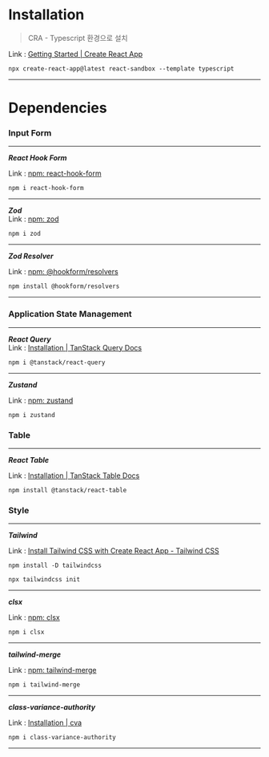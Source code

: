 # Installation

> CRA - Typescript 환경으로 설치

Link : [Getting Started | Create React App](https://create-react-app.dev/docs/getting-started/)

```
npx create-react-app@latest react-sandbox --template typescript
```

---

# Dependencies

### Input Form

---

**_React Hook Form_**

Link : [npm: react-hook-form](https://www.npmjs.com/package/react-hook-form)

```
npm i react-hook-form
```

---

**_Zod_**  
Link : [npm: zod](https://www.npmjs.com/package/zod)

```
npm i zod
```

---

**_Zod Resolver_**

Link : [npm: @hookform/resolvers](https://www.npmjs.com/package/@hookform/resolvers)

```
npm install @hookform/resolvers
```

---

### Application State Management

---

**_React Query_**  
Link : [Installation | TanStack Query Docs](https://tanstack.com/query/latest/docs/react/installation)

```
npm i @tanstack/react-query
```

---

**_Zustand_**

Link : [npm: zustand](https://www.npmjs.com/package/zustand)

```
npm i zustand
```

### Table

---

**_React Table_**

Link : [Installation | TanStack Table Docs](https://tanstack.com/table/v8/docs/guide/installation)

```
npm install @tanstack/react-table
```

### Style

---

**_Tailwind_**

Link : [Install Tailwind CSS with Create React App - Tailwind CSS](https://tailwindcss.com/docs/guides/create-react-app)

```
npm install -D tailwindcss

npx tailwindcss init
```

---

**_clsx_**

Link : [npm: clsx](https://www.npmjs.com/package/clsx)

```
npm i clsx
```

---

**_tailwind-merge_**

Link : [npm: tailwind-merge](https://www.npmjs.com/package/tailwind-merge)

```
npm i tailwind-merge
```

---

**_class-variance-authority_**

Link : [Installation | cva](https://cva.style/docs/getting-started/installation)

```
npm i class-variance-authority
```

---
